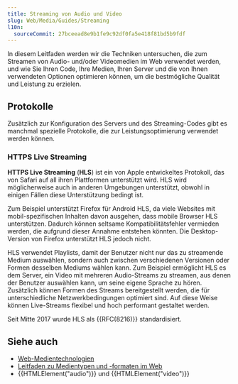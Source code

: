```yaml
---
title: Streaming von Audio und Video
slug: Web/Media/Guides/Streaming
l10n:
  sourceCommit: 27bceead8e9b1fe9c92df0fa5e418f81bd5b9fdf
---
```


In diesem Leitfaden werden wir die Techniken untersuchen, die zum Streamen von Audio- und/oder Videomedien im Web verwendet werden, und wie Sie Ihren Code, Ihre Medien, Ihren Server und die von Ihnen verwendeten Optionen optimieren können, um die bestmögliche Qualität und Leistung zu erzielen.

## Protokolle

Zusätzlich zur Konfiguration des Servers und des Streaming-Codes gibt es manchmal spezielle Protokolle, die zur Leistungsoptimierung verwendet werden können.

### HTTPS Live Streaming

**HTTPS Live Streaming** (**HLS**) ist ein von Apple entwickeltes Protokoll, das von Safari auf all ihren Plattformen unterstützt wird. HLS wird möglicherweise auch in anderen Umgebungen unterstützt, obwohl in einigen Fällen diese Unterstützung bedingt ist.

Zum Beispiel unterstützt Firefox für Android HLS, da viele Websites mit mobil-spezifischen Inhalten davon ausgehen, dass mobile Browser HLS unterstützen. Dadurch können seltsame Kompatibilitätsfehler vermieden werden, die aufgrund dieser Annahme entstehen könnten. Die Desktop-Version von Firefox unterstützt HLS jedoch nicht.

HLS verwendet Playlists, damit der Benutzer nicht nur das zu streamende Medium auswählen, sondern auch zwischen verschiedenen Versionen oder Formen desselben Mediums wählen kann. Zum Beispiel ermöglicht HLS es dem Server, ein Video mit mehreren Audio-Streams zu streamen, aus denen der Benutzer auswählen kann, um seine eigene Sprache zu hören. Zusätzlich können Formen des Streams bereitgestellt werden, die für unterschiedliche Netzwerkbedingungen optimiert sind. Auf diese Weise können Live-Streams flexibel und hoch performant gestaltet werden.

Seit Mitte 2017 wurde HLS als {{RFC(8216)}} standardisiert.

## Siehe auch

- [Web-Medientechnologien](/de/docs/Web/Media)
- [Leitfaden zu Medientypen und -formaten im Web](/de/docs/Web/Media/Guides/Formats)
- {{HTMLElement("audio")}} und {{HTMLElement("video")}}
